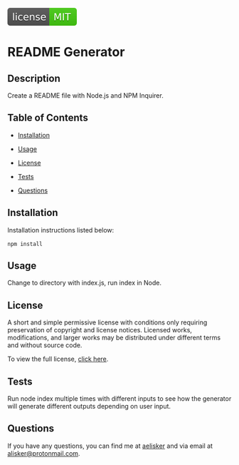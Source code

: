 ![MIT-license](./utils/licenses/img/license-MIT-brightgreen.svg)
# README Generator

## Description
Create a README file with Node.js and NPM Inquirer.

## Table of Contents
* [Installation](#Installation)
  
* [Usage](#Usage)

* [License](#License)

* [Tests](#Tests)

* [Questions](#Questions)

## Installation
Installation instructions listed below:
```
npm install
```
  
## Usage
Change to directory with index.js, run index in Node.

## License
A short and simple permissive license with conditions only requiring preservation of copyright and license notices. Licensed works, modifications, and larger works may be distributed under different terms and without source code.

To view the full license, [click here](./utils/licenses/text/MIT.txt).

## Tests
Run node index multiple times with different inputs to see how the generator will generate different outputs depending on user input.
  
## Questions
If you have any questions, you can find me at [aelisker](https://github.com/aelisker) and via email at [alisker@protonmail.com](mailto:alisker@protonmail.com).
    